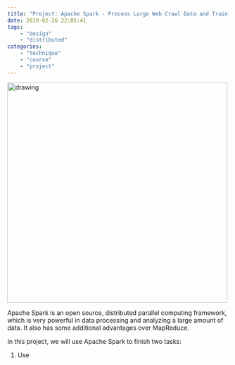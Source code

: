 ```yaml
---
title: "Project: Apache Spark - Process Large Web Crawl Data and Train ML Model"
date: 2019-02-26 22:05:41
tags:
    - "design"
    - "distributed"
categories:
    - "technique"
    - "course"
    - "project"
---
```


<img src="spark.png" alt="drawing" width="500"/>

Apache Spark is an open source, distributed parallel computing framework, which is very powerful in data processing and analyzing a large amount of data. It also has some additional advantages over MapReduce.

In this project, we will use Apache Spark to finish two tasks:

1. Use 
